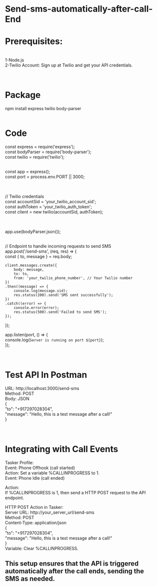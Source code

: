 # Send-sms-automatically-after-call-End


<h1>Prerequisites:</h1><BR>
1-Node.js <BR>
2-Twilio Account: Sign up at Twilio and get your API credentials.<BR><BR><BR>



<h1>Package</h1>
npm install express twilio body-parser<br><br>




<h1>Code</h1>
const express = require('express');<BR>
const bodyParser = require('body-parser');<BR>
const twilio = require('twilio');<BR><BR>

const app = express();<BR>
const port = process.env.PORT || 3000;<BR><BR><BR>

// Twilio credentials<BR>
const accountSid = 'your_twilio_account_sid';<BR>
const authToken = 'your_twilio_auth_token';<BR>
const client = new twilio(accountSid, authToken);<BR><BR><BR>

app.use(bodyParser.json());<BR><BR>

// Endpoint to handle incoming requests to send SMS<BR>
app.post('/send-sms', (req, res) => {<BR>
    const { to, message } = req.body;<BR>

    client.messages.create({
        body: message,
        to: to,
        from: 'your_twilio_phone_number', // Your Twilio number
    })
    .then((message) => {
        console.log(message.sid);
        res.status(200).send('SMS sent successfully');
    })
    .catch((error) => {
        console.error(error);
        res.status(500).send('Failed to send SMS');
    });
});<BR>

app.listen(port, () => {<BR>
    console.log(`Server is running on port ${port}`);<BR>
});<br><br><br>




<h1>Test API In Postman</h1>

URL: http://localhost:3000/send-sms <br>
Method: POST<br>
Body: JSON<br>
{<br>
  "to": "+917297028304",<br>
  "message": "Hello, this is a test message after a call!"<br>
}<br><br><br><be>






<h1>Integrating with Call Events</h1>
Tasker Profile:<br>
Event: Phone Offhook (call started)<br>
Action: Set a variable %CALLINPROGRESS to 1.<br>
Event: Phone Idle (call ended)<br>

Action:<br>
If %CALLINPROGRESS is 1, then send a HTTP POST request to the API endpoint.<br>

HTTP POST Action in Tasker:<br>
Server URL: http://your_server_url/send-sms<br>
Method: POST<br>
Content-Type: application/json<br>
{<br>
  "to": "+917297028304",<br>
  "message": "Hello, this is a test message after a call!"<br>
}<br>
Variable: Clear %CALLINPROGRESS.<br>

<H2>This setup ensures that the API is triggered automatically after the call ends, sending the SMS as needed.</H2>



